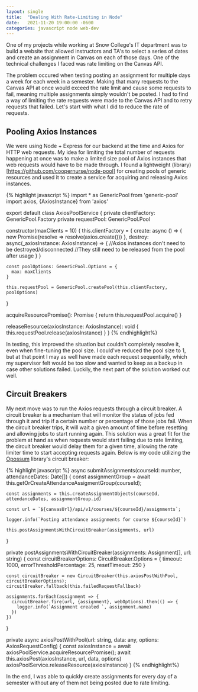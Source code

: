 ```yaml
---
layout: single
title:  "Dealing With Rate-Limiting in Node"
date:   2021-11-20 19:00:00 -0600
categories: javascript node web-dev
---
```


One of my projects while working at Snow College's IT department was to build a website that allowed instructors and TA's to select a series of dates and create an assignment in Canvas on each of those days. One of the technical challenges I faced was rate limiting on the Canvas API. 

The problem occured when testing posting an assignment for multiple days a week for each week in a semester. Making that many requests to the Canvas API at once would exceed the rate limit and cause some requests to fail, meaning multiple assignments simply wouldn't be posted. I had to find a way of limiting the rate requests were made to the Canvas API and to retry requests that failed. Let's start with what I did to reduce the rate of requests.

## Pooling Axios Instances

We were using Node + Express for our backend at the time and Axios for HTTP web requests. My idea for limiting the total number of requests happening at once was to make a limited size pool of Axios instances that web requests would have to be made through. I found a lightweight (library)[https://github.com/coopernurse/node-pool] for creating pools of generic resources and used it to create a service for acquiring and releasing Axios instances.   

{% highlight javascript %}
import * as GenericPool from 'generic-pool'
import axios, {AxiosInstance} from 'axios'


export default class AxiosPoolService {
  private clientFactory: GenericPool.Factory<any>
  private requestPool: GenericPool.Pool<AxiosInstance>

  constructor(maxClients = 10) {
    this.clientFactory = {
      create: async () => {
        new Promise(resolve => resolve(axios.create()))
      },
      destroy: async(_axiosInstance: AxiosInstance) => {
        //Axios instances don't need to be destroyed/disconnected
        //They still need to be released from the pool after usage
      }
    }

    const poolOptions: GenericPool.Options = {
      max: maxClients
    }

    this.requestPool = GenericPool.createPool(this.clientFactory, poolOptions)
  }

  acquireResourcePromise(): Promise<AxiosInstance> {
    return this.requestPool.acquire()
  }

  releaseResource(axiosInstance: AxiosInstance): void {
    this.requestPool.release(axiosInstance)
  }
}
{% endhighlight%}


In testing, this improved the situation but couldn't completely resolve it, even when fine-tuning the pool size. I could've reduced the pool size to 1, but at that point I may as well have made each request sequentially, which my supervisor felt would be too slow and wanted to keep as a backup in case other solutions failed. Luckily, the next part of the solution worked out well.

## Circuit Breakers

My next move was to run the Axios requests through a circuit breaker. A circuit breaker is a mechanism that will monitor the status of jobs fed through it and trip if a certain number or percentage of those jobs fail. When the circuit breaker trips, it will wait a given amount of time before resetting and allowing jobs to start running again. This solution was a great fit for the problem at hand as when requests would start failing due to rate limiting, the circuit breaker would delay them for a given time, allowing the rate limiter time to start accepting requests again. Below is my code utilizing the [Opossum](https://github.com/nodeshift/opossum) library's circuit breaker:

{% highlight javascript %}
  async submitAssignments(courseId: number, attendanceDates: Date[]) {
    const assignmentGroup = await this.getOrCreateAttendanceAssigmentGroup(courseId);

    const assignments = this.createAssignmentObjects(courseId, attendanceDates, assignmentGroup.id)

    const url = `${canvasUrl}/api/v1/courses/${courseId}/assignments`;

    logger.info(`Posting attendance assignments for course ${courseId}`)

    this.postAssignmentsWithCircuitBreaker(assignments, url)
  }

  private postAssignmentsWithCircuitBreaker(assignments: Assignment[], url: string) {
    const circuitBreakerOptions: CircuitBreaker.Options = {
      timeout: 1000,
      errorThresholdPercentage: 25,
      resetTimeout: 250
    }

    const circuitBreaker = new CircuitBreaker(this.axiosPostWithPool, circuitBreakerOptions);
    circuitBreaker.fallback(this.failedRequestFallback)

    assignments.forEach(assignment => {
      circuitBreaker.fire(url, {assignment}, webOptions).then(() => {
        logger.info(`Assignment created `, assignment.name)
      })
    })
  }

  private async axiosPostWithPool(url: string, data: any, options: AxiosRequestConfig) {
    const axiosInstance = await axiosPoolService.acquireResourcePromise();
    await this.axiosPost(axiosInstance, url, data, options)
    axiosPoolService.releaseResource(axiosInstance)
  }
{% endhighlight%}

In the end, I was able to quickly create assignments for every day of a semester without any of them not being posted due to rate limiting.